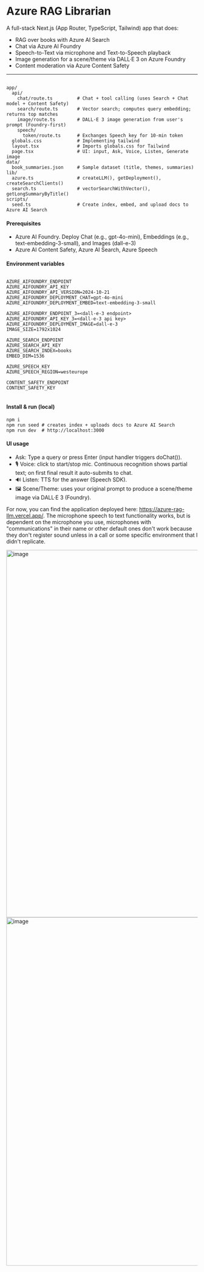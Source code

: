 # Azure RAG Librarian

A full-stack Next.js (App Router, TypeScript, Tailwind) app that does:

- RAG over books with Azure AI Search
- Chat via Azure AI Foundry
- Speech-to-Text via microphone and Text-to-Speech playback
- Image generation for a scene/theme via DALL·E 3 on Azure Foundry
- Content moderation via Azure Content Safety


---

```

app/
  api/
    chat/route.ts         # Chat + tool calling (uses Search + Chat model + Content Safety)
    search/route.ts       # Vector search; computes query embedding; returns top matches
    image/route.ts        # DALL·E 3 image generation from user's prompt (Foundry-first)
    speech/
      token/route.ts      # Exchanges Speech key for 10-min token
  globals.css             # Implementing tailwind
  layout.tsx              # Imports globals.css for Tailwind
  page.tsx                # UI: input, Ask, Voice, Listen, Generate image
data/
  book_summaries.json     # Sample dataset (title, themes, summaries)
lib/
  azure.ts                # createLLM(), getDeployment(), createSearchClients()
  search.ts               # vectorSearchWithVector(), getLongSummaryByTitle()
scripts/
  seed.ts                 # Create index, embed, and upload docs to Azure AI Search

```

#### Prerequisites

- Azure AI Foundry. Deploy Chat (e.g., gpt-4o-mini), Embeddings (e.g., text-embedding-3-small), and Images (dall-e-3)
- Azure AI Content Safety, Azure AI Search, Azure Speech


#### Environment variables

```

AZURE_AIFOUNDRY_ENDPOINT
AZURE_AIFOUNDRY_API_KEY
AZURE_AIFOUNDRY_API_VERSION=2024-10-21
AZURE_AIFOUNDRY_DEPLOYMENT_CHAT=gpt-4o-mini
AZURE_AIFOUNDRY_DEPLOYMENT_EMBED=text-embedding-3-small

AZURE_AIFOUNDRY_ENDPOINT_3=<dall-e-3 endpoint>
AZURE_AIFOUNDRY_API_KEY_3=<dall-e-3 api key>
AZURE_AIFOUNDRY_DEPLOYMENT_IMAGE=dall-e-3
IMAGE_SIZE=1792x1024

AZURE_SEARCH_ENDPOINT
AZURE_SEARCH_API_KEY
AZURE_SEARCH_INDEX=books
EMBED_DIM=1536

AZURE_SPEECH_KEY
AZURE_SPEECH_REGION=westeurope

CONTENT_SAFETY_ENDPOINT
CONTENT_SAFETY_KEY
  
```

#### Install & run (local)

```
npm i
npm run seed # creates index + uploads docs to Azure AI Search
npm run dev  # http://localhost:3000
```


#### UI usage

- Ask: Type a query or press Enter (input handler triggers doChat()).
- 🎙 Voice: click to start/stop mic. Continuous recognition shows partial text; on first final result it auto-submits to chat.
- 🔊 Listen: TTS for the answer (Speech SDK).
- 🖼️ Scene/Theme: uses your original prompt to produce a scene/theme image via DALL·E 3 (Foundry).


For now, you can find the application deployed here: https://azure-rag-llm.vercel.app/. The microphone speech to text functionality works, but is dependent on the microphone you use, microphones with "communications" in their name or other default ones don't work because they don't register sound unless in a call or some specific environment that I didn't replicate.

<img width="1919" height="968" alt="image" src="https://github.com/user-attachments/assets/005726fc-e715-4bfd-8a60-ec7f6f90cebf" />

<img width="1919" height="918" alt="image" src="https://github.com/user-attachments/assets/0d5844da-7f2a-4993-8e1a-8a4f2f6c1f79" />
